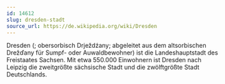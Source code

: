 ```yaml
---
id: 14612
slug: dresden-stadt
source_url: https://de.wikipedia.org/wiki/Dresden
---
```


Dresden (; obersorbisch Drježdźany; abgeleitet aus dem altsorbischen Drežďany für Sumpf- oder Auwaldbewohner) ist die Landeshauptstadt des Freistaates Sachsen. Mit etwa 550.000 Einwohnern ist Dresden nach Leipzig die zweitgrößte sächsische Stadt und die zwölftgrößte Stadt Deutschlands.
